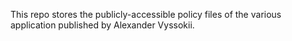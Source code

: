 This repo stores the publicly-accessible policy files of the various application published by Alexander Vyssokii.
